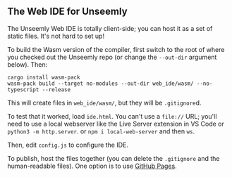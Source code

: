 ## The Web IDE for Unseemly

The Unseemly Web IDE is totally client-side;
 you can host it as a set of static files.
It's not hard to set up!

To build the Wasm version of the compiler,
 first switch to the root of where you checked out the Unseemly repo
  (or change the `--out-dir` argument below).
Then:

```
cargo install wasm-pack
wasm-pack build --target no-modules --out-dir web_ide/wasm/ --no-typescript --release
```

This will create files in `web_ide/wasm/`, but they will be `.gitignore`d.

To test that it worked, load `ide.html`.
You can't use a `file://` URL;
 you'll need to use a local webserver like
  the Live Server extension in VS Code
  or `python3 -m http.server`.
  or `npm i local-web-server` and then `ws`.

Then, edit `config.js` to configure the IDE.

To publish, host the files together (you can delete the `.gitignore` and the human-readable files).
One option is to use [GitHub Pages](https://pages.github.com/).